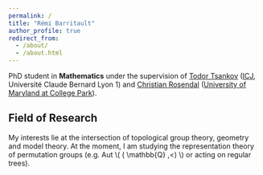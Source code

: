 ```yaml
---
permalink: /
title: "Rémi Barritault"
author_profile: true
redirect_from: 
  - /about/
  - /about.html
---
```


PhD student in __Mathematics__ under the supervision of [Todor Tsankov](https://math.univ-lyon1.fr/~tsankov/) ([ICJ](https://www.math.univ-lyon1.fr/), Université Claude Bernard Lyon 1) and [Christian Rosendal](https://sites.google.com/view/christian-rosendal) ([University of Maryland at College Park](https://www-math.umd.edu/)).

## Field of Research

My interests lie at the intersection of topological group theory, geometry and model theory. At the moment, I am studying the representation theory of permutation groups (e.g. Aut \\( ( \mathbb{Q} ,<) \\) or acting on regular trees). 
